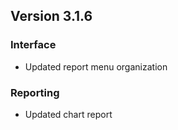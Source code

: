 
## Version 3.1.6

### Interface

* Updated report menu organization




### Reporting

* Updated chart report







